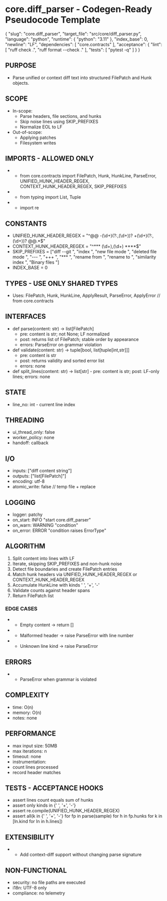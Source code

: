 # core.diff_parser - Codegen-Ready Pseudocode Template
<!--
Purpose: A generic, reusable pseudocode spec that is strict enough for LLM codegen and CI enforcement.
Usage: Copy this file, replace bracketed placeholders, and keep comments that help future readers or tools.
Style: Deterministic, implementation-neutral, minimal ambiguity. Prefer lists and JSON blocks over prose.
-->

<META json>
{
  "slug": "core.diff_parser",
  "target_file": "src/core/diff_parser.py",
  "language": "python",
  "runtime": {
    "python": "3.11"
  },
  "index_base": 0,
  "newline": "LF",
  "dependencies": [
    "core.contracts"
  ],
  "acceptance": {
    "lint": [
      "ruff check .",
      "ruff format --check ."
    ],
    "tests": [
      "pytest -q"
    ]
  }
}
</META>

## PURPOSE
- Parse unified or context diff text into structured FilePatch and Hunk objects.

## SCOPE
- In-scope:
  - Parse headers, file sections, and hunks
  - Skip noise lines using SKIP_PREFIXES
  - Normalize EOL to LF
- Out-of-scope:
  - Applying patches
  - Filesystem writes

## IMPORTS - ALLOWED ONLY
<!-- Keep this list tight to avoid unreviewed dependencies creeping in. -->
- - from core.contracts import FilePatch, Hunk, HunkLine, ParseError, UNIFIED_HUNK_HEADER_REGEX, CONTEXT_HUNK_HEADER_REGEX, SKIP_PREFIXES
- - from typing import List, Tuple
- - import re

## CONSTANTS
- UNIFIED_HUNK_HEADER_REGEX = "^@@ -(\d+)(?:,(\d+))? \+(\d+)(?:,(\d+))? @@.*$"
- CONTEXT_HUNK_HEADER_REGEX = "^\*\*\* (\d+),(\d+) \*\*\*\*$"
- SKIP_PREFIXES = ["diff --git ", "index ", "new file mode ", "deleted file mode ", "--- ", "+++ ", "*** ", "rename from ", "rename to ", "similarity index ", "Binary files "]
- INDEX_BASE = 0

## TYPES - USE ONLY SHARED TYPES
<!-- Reference canonical shared types. Do not redefine here. -->
- Uses: FilePatch, Hunk, HunkLine, ApplyResult, ParseError, ApplyError  // from core.contracts

## INTERFACES
- def parse(content: str) -> list[FilePatch]
  - pre: content is str; not None; LF normalized
  - post: returns list of FilePatch; stable order by appearance
  - errors: ParseError on grammar violation
- def validate(content: str) -> tuple[bool, list[tuple[int,str]]]
  - pre: content is str
  - post: returns validity and sorted error list
  - errors: none
- def split_lines(content: str) -> list[str]  - pre: content is str; post: LF-only lines; errors: none

## STATE
- line_no: int - current line index

## THREADING
- ui_thread_only: false
- worker_policy: none
- handoff: callback

## I/O
- inputs: ["diff content string"]
- outputs: ["list[FilePatch]"]
- encoding: utf-8
- atomic_write: false  // temp file + replace

## LOGGING
- logger: patchy
- on_start: INFO "start core.diff_parser"
- on_warn: WARNING "condition"
- on_error: ERROR "condition raises ErrorType"

## ALGORITHM
1) Split content into lines with LF
2) Iterate, skipping SKIP_PREFIXES and non-hunk noise
3) Detect file boundaries and create FilePatch entries
4) Match hunk headers via UNIFIED_HUNK_HEADER_REGEX or CONTEXT_HUNK_HEADER_REGEX
5) Accumulate HunkLine with kinds ' ', '+', '-'
6) Validate counts against header spans
7) Return FilePatch list

### EDGE CASES
- - Empty content → return []
- - Malformed header → raise ParseError with line number
- - Unknown line kind → raise ParseError

## ERRORS
- - ParseError when grammar is violated

## COMPLEXITY
- time: O(n)
- memory: O(n)
- notes: none

## PERFORMANCE
- max input size: 50MB
- max iterations: n
- timeout: none
- instrumentation:
- count lines processed
- record header matches

## TESTS - ACCEPTANCE HOOKS
- assert lines count equals sum of hunks
- assert only kinds in {' ', '+', '-'}
- assert re.compile(UNIFIED_HUNK_HEADER_REGEX)
- assert all(k in {' ', '+', '-'} for fp in parse(sample) for h in fp.hunks for k in [ln.kind for ln in h.lines])

## EXTENSIBILITY
- - Add context-diff support without changing parse signature

## NON-FUNCTIONAL
- security: no file paths are executed
- i18n: UTF-8 only
- compliance: no telemetry